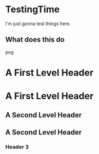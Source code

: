 # TestingTime
I'm just gonna test things here.

## What does this do
pog

A First Level Header
====================
# A First Level Header


A Second Level Header
---------------------
## A Second Level Header

### Header 3
